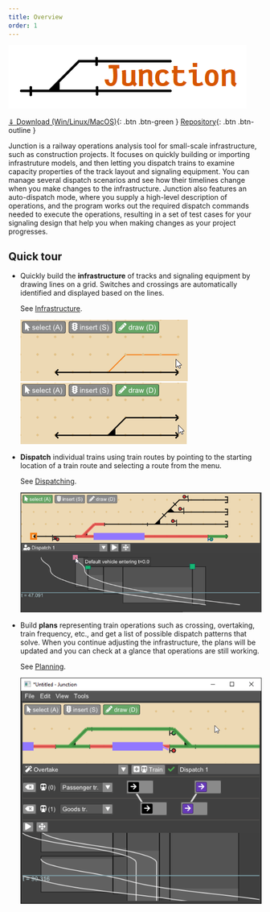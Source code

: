 ```yaml
---
title: Overview
order: 1
---
```


![Junction logo](imgs/logo1.png)

[⇓ Download (Win/Linux/MacOS)](https://github.com/luteberget/junction/releases/latest){: .btn .btn-green } [Repository](http://github.com/luteberget/junction/){: .btn .btn-outline }

Junction is a railway operations analysis tool for small-scale infrastructure,
such as construction projects. 
It focuses on quickly building or importing infrastruture models, and 
then letting you dispatch trains to examine capacity properties of the 
track layout and signaling equipment.
You can manage several dispatch scenarios and see how their timelines change when you make
changes to the infrastructure.
Junction also features an auto-dispatch mode, where you supply a high-level
description of operations, and the program works out the required dispatch commands
needed to execute the operations, resulting in a set of test cases for 
your signaling design that help you when making changes as your project progresses.

## Quick tour

 * Quickly build the **infrastructure** of tracks and signaling equipment by 
   drawing lines on a grid. Switches and crossings are automatically identified 
   and displayed based on the lines.

   See [Infrastructure](infrastructure.md).

   ![Inf1](imgs/inf_draw_1_small.png) ![Inf2](imgs/inf_draw_2_small.png)

 * **Dispatch** individual trains using train routes by pointing to the starting location
   of a train route and selecting a route from the menu.

   See [Dispatching](dispatch.md).

   ![Inf1](imgs/dispatch_3_contents.png)

 * Build **plans** representing train operations such as crossing, overtaking, train frequency, etc.,
   and get a list of possible dispatch patterns that solve.
   When you continue adjusting the infrastructure, the plans will be updated and
   you can check at a glance that operations are still working.

   See [Planning](planning.md).

   ![Inf1](imgs/autodispatch_1.png)







